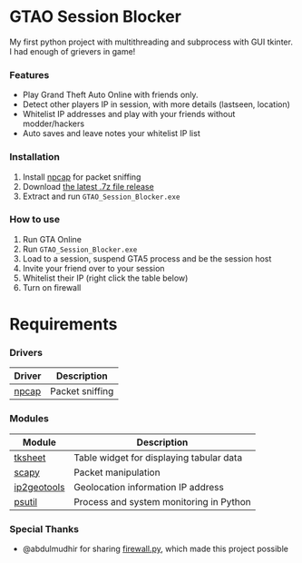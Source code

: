 # GTAO Session Blocker
My first python project with multithreading and subprocess with GUI tkinter.
I had enough of grievers in game!

### Features
* Play Grand Theft Auto Online with friends only.
* Detect other players IP in session, with more details (lastseen, location)
* Whitelist IP addresses and play with your friends without modder/hackers
* Auto saves and leave notes your whitelist IP list

### Installation
1. Install [npcap](https://nmap.org/npcap/) for packet sniffing
2. Download [the latest .7z file release](https://github.com/fscene8/GTAO_Session_Blocker/releases) 
2. Extract and run `GTAO_Session_Blocker.exe`

### How to use
1. Run GTA Online
2. Run `GTAO_Session_Blocker.exe`
3. Load to a session, suspend GTA5 process and be the session host
4. Invite your friend over to your session
5. Whitelist their IP (right click the table below)
6. Turn on firewall

# Requirements

### Drivers
| Driver | Description |
|----|---|
| [npcap](https://nmap.org/npcap/) | Packet sniffing |

### Modules

| Module | Description |
|-------------|------------------------------------------|
| [tksheet](https://github.com/ragardner/tksheet) | Table widget for displaying tabular data |
| [scapy](https://github.com/secdev/scapy) | Packet manipulation |
| [ip2geotools](https://github.com/tomas-net/ip2geotools) | Geolocation information IP address |
| [psutil](https://github.com/giampaolo/psutil) | Process and system monitoring in Python |

### Special Thanks
* @abdulmudhir for sharing [firewall.py](https://github.com/AbdulMudhir/GTA_V_Firewall_Public_Online/blob/master/firewall.py), which made this project possible